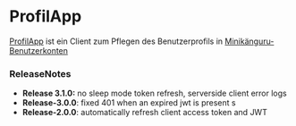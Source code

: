 # ProfilApp

[ProfilApp](https://opa-wetterwachs.de/profil-app) ist ein Client zum Pflegen des Benutzerprofils in [Minikänguru-Benutzerkonten](https://opa-wetterwachs.de/auth-app#/)

### ReleaseNotes

* __Release 3.1.0:__ no sleep mode token refresh, serverside client error logs
* __Release-3.0.0__: fixed 401 when an expired jwt is present
s
* __Release-2.0.0__: automatically refresh client access token and JWT
